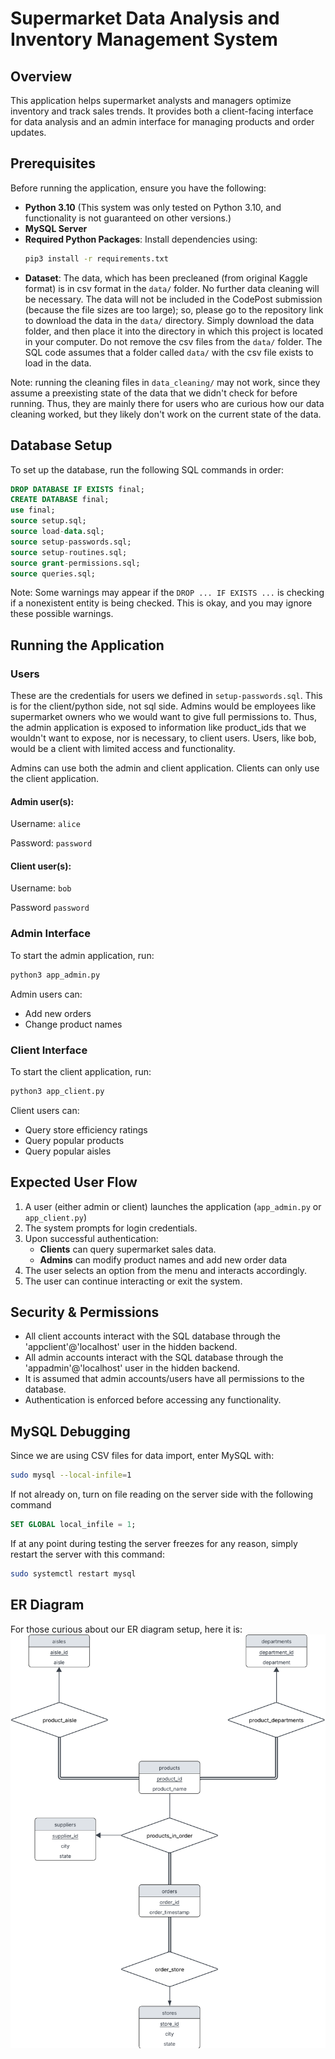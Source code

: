 # Supermarket Data Analysis and Inventory Management System

## Overview
This application helps supermarket analysts and managers optimize inventory and track sales trends. It provides both a client-facing interface for data analysis and an admin interface for managing products and order updates.

## Prerequisites
Before running the application, ensure you have the following:
- **Python 3.10** (This system was only tested on Python 3.10, and functionality is not guaranteed on other versions.)
- **MySQL Server**
- **Required Python Packages**: Install dependencies using:
  ```bash
  pip3 install -r requirements.txt
  ```
- **Dataset**: The data, which has been precleaned (from original Kaggle format)
  is in csv format in the `data/` folder. No further data cleaning will be necessary. The data will not be included in the CodePost submission (because the file sizes are too large); so, please go to the repository link to download the data in the `data/` directory. Simply download the data folder, and then place it into the directory in which this project is located in your computer. Do not remove the csv files from the `data/` folder. The SQL code assumes that a folder called `data/` with the csv file exists to load in the data.
  
Note: running the cleaning files in `data_cleaning/` may not work, since they assume a preexisting state of the data that we didn't check for before running. Thus, they are mainly there for users who are curious how our data cleaning worked, but they likely don't work on the current state of the data.


## Database Setup
To set up the database, run the following SQL commands in order:
```sql
DROP DATABASE IF EXISTS final;
CREATE DATABASE final;
use final;
source setup.sql;
source load-data.sql;
source setup-passwords.sql;
source setup-routines.sql;
source grant-permissions.sql;
source queries.sql;
```

Note: Some warnings may appear if the `DROP ... IF EXISTS ...` is checking if a nonexistent entity is being checked. This is okay, and you may ignore these possible warnings.


## Running the Application

### Users
These are the credentials for users we defined in `setup-passwords.sql`. This is for the client/python side, not sql side. Admins would be employees like supermarket owners who we would want to give full permissions to. Thus, the admin application is exposed to information like product_ids that we wouldn't want to expose, nor is necessary, to client users. Users, like bob, would be a client with limited access and functionality.

Admins can use both the admin and client application. Clients can only use the client application.

#### Admin user(s):

Username: `alice`

Password: `password`

#### Client user(s):

Username: `bob`

Password `password`


### Admin Interface
To start the admin application, run:
```bash
python3 app_admin.py
```
Admin users can:
- Add new orders
- Change product names

### Client Interface
To start the client application, run:
```bash
python3 app_client.py
```
Client users can:
- Query store efficiency ratings
- Query popular products
- Query popular aisles

## Expected User Flow
1. A user (either admin or client) launches the application (`app_admin.py` or `app_client.py`)
2. The system prompts for login credentials.
3. Upon successful authentication:
   - **Clients** can query supermarket sales data.
   - **Admins** can modify product names and add new order data
4. The user selects an option from the menu and interacts accordingly.
5. The user can continue interacting or exit the system.

## Security & Permissions
- All client accounts interact with the SQL database through the 'appclient'@'localhost' user in the hidden backend.
- All admin accounts interact with the SQL database through the 'appadmin'@'localhost' user in the hidden backend.
- It is assumed that admin accounts/users have all permissions to the database.
- Authentication is enforced before accessing any functionality.

## MySQL Debugging
Since we are using CSV files for data import, enter MySQL with:
```bash
sudo mysql --local-infile=1
```

If not already on, turn on file reading on the server side with the following command
```sql
SET GLOBAL local_infile = 1;
```

If at any point during testing the server freezes for any reason, simply restart the server with this command:
```bash
sudo systemctl restart mysql
```

## ER Diagram
For those curious about our ER diagram setup, here it is:
![ER diagram picture](figs/ER_diagram.png)